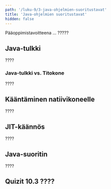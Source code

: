 ```yaml
---
path: '/luku-9/3-java-ohjelmien-suoritustavat'
title: 'Java-ohjelmien suoritustavat'
hidden: false
---
```


<div>
<lead>Pääoppimistavoitteena ... ?????
</lead>
</div>

## Java-tulkki
????

### Java-tulkki vs. Titokone
????

## Kääntäminen natiivikoneelle
????

## JIT-käännös
????

## Java-suoritin
????


## Quizit 10.3 ????
<!--  quizit 10.3.???  -->
<div><quiz id="4b44871b-2fe7-4fe1-978c-267d5bf8de80"></quiz></div>
